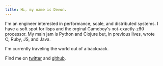 ```yaml
---
title: Hi, my name is Devon.
---
```


I'm an engineer interested in performance, scale, and distributed systems. I have a soft spot for lisps and the orginal Gameboy's not-exactly-z80 processor. My main jam is Python and Clojure but, in previous lives, wrote C, Ruby, JS, and Java.

I'm currently traveling the world out of a backpack.

Find me on [twitter](http://twitter.com/dproi) and [github](http://github.com/x).
